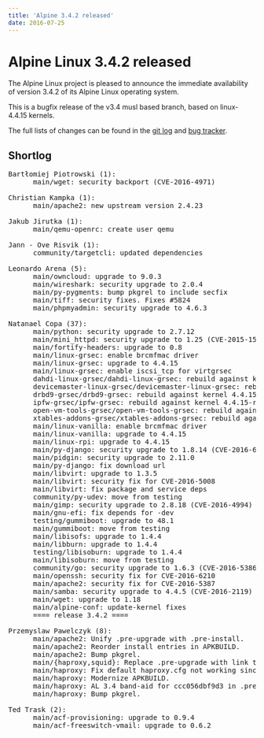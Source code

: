 ```yaml
---
title: 'Alpine 3.4.2 released'
date: 2016-07-25
---
```


Alpine Linux 3.4.2 released
=====================

The Alpine Linux project is pleased to announce the immediate
availability of version 3.4.2 of its Alpine Linux operating system.

This is a bugfix release of the v3.4 musl based branch, based on
linux-4.4.15 kernels.

The full lists of changes can be found in the [git
log](http://git.alpinelinux.org/cgit/aports/log/?h=v3.4.2) and [bug
tracker](http://bugs.alpinelinux.org/versions/109).

Shortlog
--------

<pre>
Bartłomiej Piotrowski (1):
      main/wget: security backport (CVE-2016-4971)

Christian Kampka (1):
      main/apache2: new upstream version 2.4.23

Jakub Jirutka (1):
      main/qemu-openrc: create user qemu

Jann - Ove Risvik (1):
      community/targetcli: updated dependencies

Leonardo Arena (5):
      main/owncloud: upgrade to 9.0.3
      main/wireshark: security upgrade to 2.0.4
      main/py-pygments: bump pkgrel to include secfix
      main/tiff: security fixes. Fixes #5824
      main/phpmyadmin: security upgrade to 4.6.3

Natanael Copa (37):
      main/python: security upgrade to 2.7.12
      main/mini_httpd: security upgrade to 1.25 (CVE-2015-1548)
      main/fortify-headers: upgrade to 0.8
      main/linux-grsec: enable brcmfmac driver
      main/linux-grsec: upgrade to 4.4.15
      main/linux-grsec: enable iscsi_tcp for virtgrsec
      dahdi-linux-grsec/dahdi-linux-grsec: rebuild against kernel 4.4.15-r1
      devicemaster-linux-grsec/devicemaster-linux-grsec: rebuild against kernel 4.4.15-r1
      drbd9-grsec/drbd9-grsec: rebuild against kernel 4.4.15-r1
      ipfw-grsec/ipfw-grsec: rebuild against kernel 4.4.15-r1
      open-vm-tools-grsec/open-vm-tools-grsec: rebuild against kernel 4.4.15-r1
      xtables-addons-grsec/xtables-addons-grsec: rebuild against kernel 4.4.15-r1
      main/linux-vanilla: enable brcmfmac driver
      main/linux-vanilla: upgrade to 4.4.15
      main/linux-rpi: upgrade to 4.4.15
      main/py-django: security upgrade to 1.8.14 (CVE-2016-6186)
      main/pidgin: security upgrade to 2.11.0
      main/py-django: fix download url
      main/libvirt: upgrade to 1.3.5
      main/libvirt: security fix for CVE-2016-5008
      main/libvirt: fix package and service deps
      community/py-udev: move from testing
      main/gimp: security upgrade to 2.8.18 (CVE-2016-4994)
      main/gnu-efi: fix depends for -dev
      testing/gummiboot: upgrade to 48.1
      main/gummiboot: move from testing
      main/libisofs: upgrade to 1.4.4
      main/libburn: upgrade to 1.4.4
      testing/libisoburn: upgrade to 1.4.4
      main/libisoburn: move from testing
      community/go: security upgrade to 1.6.3 (CVE-2016-5386)
      main/openssh: security fix for CVE-2016-6210
      main/apache2: security fix for CVE-2016-5387
      main/samba: security upgrade to 4.4.5 (CVE-2016-2119)
      main/wget: upgrade to 1.18
      main/alpine-conf: update-kernel fixes
      ==== release 3.4.2 ====

Przemyslaw Pawelczyk (8):
      main/apache2: Unify .pre-upgrade with .pre-install.
      main/apache2: Reorder install entries in APKBUILD.
      main/apache2: Bump pkgrel.
      main/{haproxy,squid}: Replace .pre-upgrade with link to .pre-install.
      main/haproxy: Fix default haproxy.cfg not working since upgrade to 1.6.
      main/haproxy: Modernize APKBUILD.
      main/haproxy: AL 3.4 band-aid for ccc056dbf9d3 in .pre-* script.
      main/haproxy: Bump pkgrel.

Ted Trask (2):
      main/acf-provisioning: upgrade to 0.9.4
      main/acf-freeswitch-vmail: upgrade to 0.6.2
</pre>
